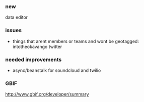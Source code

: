 ### new

data editor


### issues
- things that arent members or teams and wont be geotagged:
    intotheokavango twitter


### needed improvements
- async/beanstalk for soundcloud and twilio


### GBIF
http://www.gbif.org/developer/summary